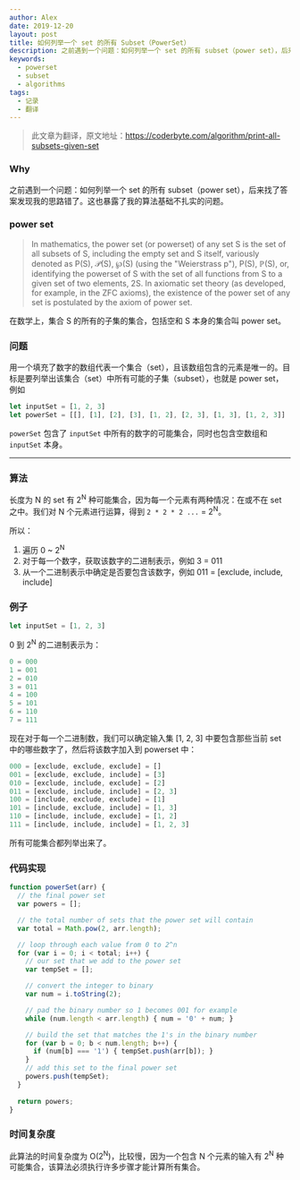 ```yaml
---
author: Alex
date: 2019-12-20
layout: post
title: 如何列举一个 set 的所有 Subset（PowerSet）
description: 之前遇到一个问题：如何列举一个 set 的所有 subset（power set），后来找了答案发现我的思路错了。
keywords: 
  - powerset
  - subset
  - algorithms
tags:
  - 记录
  - 翻译
---
```


> 此文章为翻译，原文地址：https://coderbyte.com/algorithm/print-all-subsets-given-set

### Why

之前遇到一个问题：如何列举一个 set 的所有 subset（power set），后来找了答案发现我的思路错了。这也暴露了我的算法基础不扎实的问题。

### power set

> In mathematics, the power set (or powerset) of any set S is the set of all subsets of S, including the empty set and S itself, variously denoted as P(S), 𝒫(S), ℘(S) (using the "Weierstrass p"), P(S), ℙ(S), or, identifying the powerset of S with the set of all functions from S to a given set of two elements, 2S. In axiomatic set theory (as developed, for example, in the ZFC axioms), the existence of the power set of any set is postulated by the axiom of power set.

在数学上，集合 S 的所有的子集的集合，包括空和 S 本身的集合叫 power set。

### 问题

用一个填充了数字的数组代表一个集合（set），且该数组包含的元素是唯一的。目标是要列举出该集合（set）中所有可能的子集（subset），也就是 power set，例如

```js
let inputSet = [1, 2, 3]
let powerSet = [[], [1], [2], [3], [1, 2], [2, 3], [1, 3], [1, 2, 3]]
```

`powerSet` 包含了 `inputSet` 中所有的数字的可能集合，同时也包含空数组和 `inputSet` 本身。

-------------

### 算法

长度为 N 的 set 有 2<sup>N</sup> 种可能集合，因为每一个元素有两种情况：在或不在 set 之中。我们对 N 个元素进行运算，得到 `2 * 2 * 2 ...` = 2<sup>N</sup>。

所以：

1. 遍历 0 ~ 2<sup>N</sup>
2. 对于每一个数字，获取该数字的二进制表示，例如 3 = 011
3. 从一个二进制表示中确定是否要包含该数字，例如 011 = [exclude, include, include]

### 例子

```js
let inputSet = [1, 2, 3]
```

0 到 2<sup>N</sup> 的二进制表示为：

```js
0 = 000
1 = 001
2 = 010
3 = 011
4 = 100
5 = 101
6 = 110
7 = 111
```

现在对于每一个二进制数，我们可以确定输入集 [1, 2, 3] 中要包含那些当前 set 中的哪些数字了，然后将该数字加入到 powerset 中：

```js
000 = [exclude, exclude, exclude] = []
001 = [exclude, exclude, include] = [3]
010 = [exclude, include, exclude] = [2]
011 = [exclude, include, include] = [2, 3]
100 = [include, exclude, exclude] = [1]
101 = [include, exclude, include] = [1, 3]
110 = [include, include, exclude] = [1, 2]
111 = [include, include, include] = [1, 2, 3]
```

所有可能集合都列举出来了。

### 代码实现

```js
function powerSet(arr) {
  // the final power set
  var powers = [];

  // the total number of sets that the power set will contain
  var total = Math.pow(2, arr.length);

  // loop through each value from 0 to 2^n
  for (var i = 0; i < total; i++) {
    // our set that we add to the power set
    var tempSet = [];

    // convert the integer to binary
    var num = i.toString(2);

    // pad the binary number so 1 becomes 001 for example
    while (num.length < arr.length) { num = '0' + num; }

    // build the set that matches the 1's in the binary number
    for (var b = 0; b < num.length; b++) {
      if (num[b] === '1') { tempSet.push(arr[b]); }
    }
    // add this set to the final power set
    powers.push(tempSet);
  }
  
  return powers;
}
```

### 时间复杂度

此算法的时间复杂度为 O(2<sup>N</sup>)，比较慢，因为一个包含 N 个元素的输入有 2<sup>N</sup> 种可能集合，该算法必须执行许多步骤才能计算所有集合。
